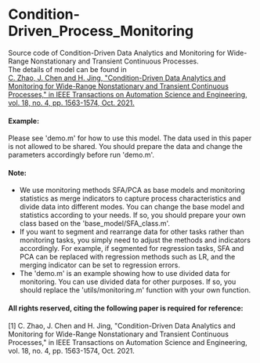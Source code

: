 # Condition-Driven_Process_Monitoring
Source code of Condition-Driven Data Analytics and Monitoring for Wide-Range Nonstationary and Transient Continuous Processes.   
The details of model can be found in    
 [C. Zhao, J. Chen and H. Jing, "Condition-Driven Data Analytics and Monitoring for Wide-Range Nonstationary and Transient Continuous Processes," in IEEE Transactions on Automation Science and Engineering, vol. 18, no. 4, pp. 1563-1574, Oct. 2021.](https://ieeexplore.ieee.org/abstract/document/9158352)

#### Example:  
Please see 'demo.m' for how to use this model.
The data used in this paper is not allowed to be shared. You should prepare the data and change the parameters accordingly before run 'demo.m'.

#### Note:
* We use monitoring methods SFA/PCA as base models and monitoring statistics as merge indicators to capture process characteristics and divide data into different modes. You can change the base model and statistics according to your needs. If so, you should prepare your own class based on the 'base_model/SFA_class.m'.
* If you want to segment and rearrange data for other tasks rather than monitoring tasks, you simply need to adjust the methods and indicators accordingly. For example, if segmented for regression tasks, SFA and PCA can be replaced with regression methods such as LR, and the merging indicator can be set to regression errors.
* The 'demo.m' is an example showing how to use divided data for monitoring. You can use divided data for other purposes. If so, you should replace the 'utils/monitoring.m' function with your own function. 

#### All rights reserved, citing the following paper is required for reference:   
[1] C. Zhao, J. Chen and H. Jing, "Condition-Driven Data Analytics and Monitoring for Wide-Range Nonstationary and Transient Continuous Processes," in IEEE Transactions on Automation Science and Engineering, vol. 18, no. 4, pp. 1563-1574, Oct. 2021.  
